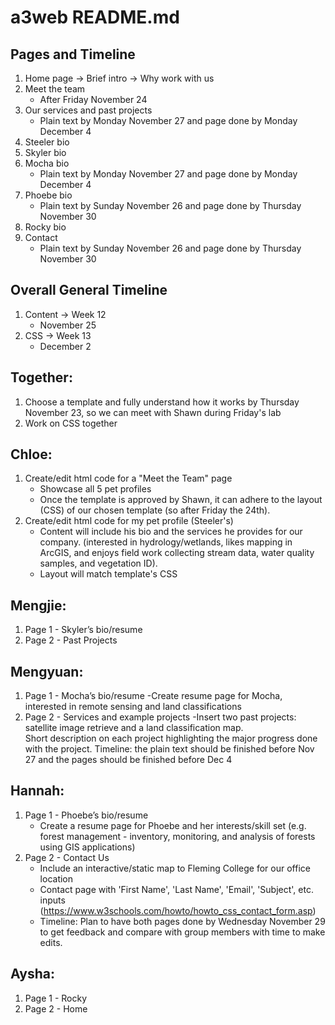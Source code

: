 # a3web README.md

## Pages and Timeline 
1. Home page
-> Brief intro 
-> Why work with us
2. Meet the team
    - After Friday November 24
3. Our services and past projects
    - Plain text by Monday November 27 and page done by Monday December 4 
4. Steeler bio
5. Skyler bio
6. Mocha bio
    - Plain text by Monday November 27 and page done by Monday December 4
7. Phoebe bio
    - Plain text by Sunday November 26 and page done by Thursday November 30
8. Rocky bio
9. Contact
    - Plain text by Sunday November 26 and page done by Thursday November 30

## Overall General Timeline
1. Content -> Week 12
    - November 25
2. CSS -> Week 13
    - December 2 

## Together:
1. Choose a template and fully understand how it works by Thursday November 23, so we can meet with Shawn during Friday's lab
1. Work on CSS together

## Chloe:
1. Create/edit html code for a "Meet the Team" page
    * Showcase all 5 pet profiles
    * Once the template is approved by Shawn, it can adhere to the layout (CSS) of our chosen template (so after Friday the 24th).
2. Create/edit html code for my pet profile (Steeler's)
    * Content will include his bio and the services he provides for our company. (interested in hydrology/wetlands, likes mapping in ArcGIS, and enjoys field work collecting stream data, water quality samples, and vegetation ID). 
    * Layout will match template's CSS 

## Mengjie:
1. Page 1 - Skyler’s bio/resume
1. Page 2 -  Past Projects

## Mengyuan:
1. Page 1 - Mocha’s bio/resume
            -Create resume page for Mocha, interested in remote sensing and land classifications 
1. Page 2 - Services and example projects 
            -Insert two past projects: satellite image retrieve and a land classification map.      
            Short description on each project highlighting the major progress done with the project. 
    Timeline: the plain text should be finished before Nov 27 and the pages should be finished before Dec 4 


## Hannah:
1. Page 1 - Phoebe’s bio/resume
    - Create a resume page for Phoebe and her interests/skill set (e.g. forest management - inventory, monitoring, and analysis of forests using GIS applications)
1. Page 2 - Contact Us
    - Include an interactive/static map to Fleming College for our office location
    - Contact page with 'First Name', 'Last Name', 'Email', 'Subject', etc. inputs (https://www.w3schools.com/howto/howto_css_contact_form.asp)
    - Timeline: Plan to have both pages done by Wednesday November 29 to get feedback and compare with group members with time to make edits.

## Aysha:
1. Page 1 - Rocky
1. Page 2 - Home

